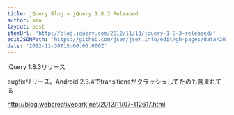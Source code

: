 ```yaml
---
title: jQuery Blog » jQuery 1.8.3 Released
author: azu
layout: post
itemUrl: 'http://blog.jquery.com/2012/11/13/jquery-1-8-3-released/'
editJSONPath: 'https://github.com/jser/jser.info/edit/gh-pages/data/2012/11/index.json'
date: '2012-11-30T15:00:00.000Z'
---
```

jQuery 1.8.3リリース

bugfixリリース。Android 2.3.4でtransitionsがクラッシュしてたのも含まれてる

http://blog.webcreativepark.net/2012/11/07-112617.html
